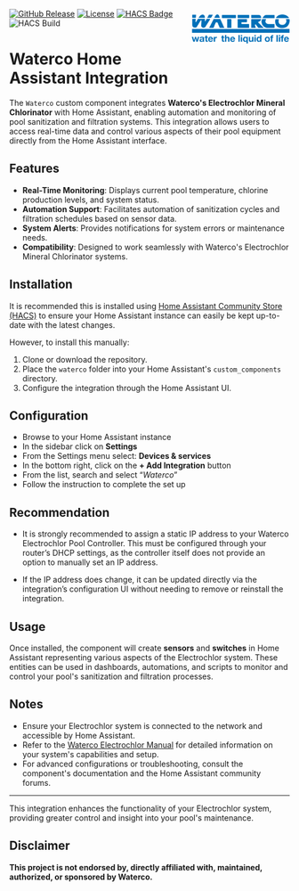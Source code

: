 <img src="https://raw.githubusercontent.com/brezlord/hass-waterco-electrochlor/refs/heads/main/images/waterco-logo.png"
     alt="Waterco Logo"
     width="35%"
     align="right"
     style="float: right; margin: 10px 0px 20px 20px;" />

[![GitHub Release](https://img.shields.io/github/release/brezlord/hass-waterco-electrochlor.svg?style=flat-square)](https://github.com/brezlord/hass-waterco-electrochlor/releases)
[![License](https://img.shields.io/github/license/brezlord/hass-waterco-electrochlor.svg?style=flat-square)](LICENSE.md)
[![HACS Badge](https://img.shields.io/badge/HACS-Default-orange.svg?style=flat-square)](https://github.com/custom-components/hacs)
![HACS Build](https://github.com/brezlord/hass-waterco-electrochlor/workflows/HACS/badge.svg?style=flat-square)

# Waterco Home Assistant Integration

The `Waterco` custom component integrates **Waterco's Electrochlor Mineral Chlorinator** with Home Assistant, enabling automation and monitoring of pool sanitization and filtration systems. This integration allows users to access real-time data and control various aspects of their pool equipment directly from the Home Assistant interface.

## Features

- **Real-Time Monitoring**: Displays current pool temperature, chlorine production levels, and system status.
- **Automation Support**: Facilitates automation of sanitization cycles and filtration schedules based on sensor data.
- **System Alerts**: Provides notifications for system errors or maintenance needs.
- **Compatibility**: Designed to work seamlessly with Waterco's Electrochlor Mineral Chlorinator systems.

## Installation

It is recommended this is installed using [Home Assistant Community Store (HACS)](https://hacs.xyz/) to ensure your Home Assistant instance can easily be kept up-to-date with the latest changes.

However, to install this manually:

1. Clone or download the repository.
2. Place the `waterco` folder into your Home Assistant's `custom_components` directory.
3. Configure the integration through the Home Assistant UI.

## Configuration

- Browse to your Home Assistant instance
- In the sidebar click on  **Settings**
- From the Settings menu select: **Devices & services**
- In the bottom right, click on the **+ Add Integration** button
- From the list, search and select “_Waterco_”
- Follow the instruction to complete the set up

## Recommendation

- It is strongly recommended to assign a static IP address to your Waterco Electrochlor Pool Controller. This must be configured through your router’s DHCP settings, as the controller itself does not provide an option to manually set an IP address.

- If the IP address does change, it can be updated directly via the integration’s configuration UI without needing to remove or reinstall the integration.

## Usage

Once installed, the component will create **sensors** and **switches** in Home Assistant representing various aspects of the Electrochlor system. These entities can be used in dashboards, automations, and scripts to monitor and control your pool's sanitization and filtration processes.

## Notes

- Ensure your Electrochlor system is connected to the network and accessible by Home Assistant.
- Refer to the [Waterco Electrochlor Manual](https://www.waterco.com.au/waterco/manuals/pool-spa/chlorination/electrochlor-mineral-chlorinator_manual_jan18_single.pdf) for detailed information on your system's capabilities and setup.
- For advanced configurations or troubleshooting, consult the component's documentation and the Home Assistant community forums.

---

This integration enhances the functionality of your Electrochlor system, providing greater control and insight into your pool's maintenance.

## Disclaimer

**This project is not endorsed by, directly affiliated with, maintained, authorized, or sponsored by Waterco.**